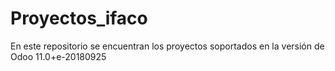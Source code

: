 # Proyectos_ifaco
En este repositorio se encuentran los proyectos soportados en la versión de Odoo 11.0+e-20180925

